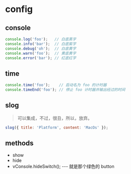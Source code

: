 # config

## console
```js
console.log('foo');   // 白底黑字
console.info('bar');  // 白底紫字
console.debug('oh');  // 白底黄字
console.warn('foo');  // 黄底黄字
console.error('bar'); // 红底红字
```

## time
```js
console.time('foo');    // 启动名为 foo 的计时器
console.timeEnd('foo'); // 停止 foo 计时器并输出经过的时间
```

## slog
> 可以集成，不过，很丑，所以，放弃。
```js
slog({ title: 'Platform', content: 'MacOs' });
```


## methods
- show
- hide
- vConsole.hideSwitch(); --- 就是那个绿色的 button

